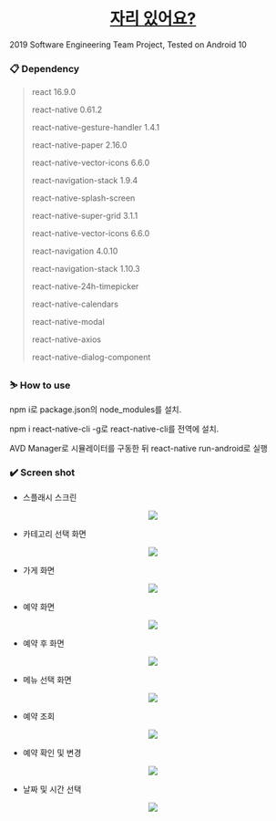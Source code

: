 <h1 align="center">
    <a href="#">
    자리 있어요?
   </a>
</h1>

2019 Software Engineering Team Project, Tested on Android 10

### 📋 Dependency

> react 16.9.0
>
> react-native 0.61.2
>
> react-native-gesture-handler 1.4.1
>
> react-native-paper 2.16.0
>
> react-native-vector-icons 6.6.0
>
> react-navigation-stack 1.9.4
>
> react-native-splash-screen
>
> react-native-super-grid 3.1.1
>
> react-native-vector-icons 6.6.0
>
> react-navigation 4.0.10
> 
> react-navigation-stack 1.10.3
> 
> react-native-24h-timepicker
>
> react-native-calendars
>
> react-native-modal
> 
> react-native-axios
>
> react-native-dialog-component

### ⛷️ How to use

npm i로 package.json의 node_modules를 설치.

npm i react-native-cli -g로 react-native-cli를 전역에 설치.

AVD Manager로 시뮬레이터를 구동한 뒤 react-native run-android로 실행


### ✔️ Screen shot

* 스플래시 스크린

<p align="center">
<img src="screenshots/Splash.png">
</p>

* 카테고리 선택 화면

<p align="center">
<img src="screenshots/categorySelector.png">
</p>

* 가게 화면

<p align="center">
<img src="screenshots/storepage.png">
</p>

* 예약 화면

<p align="center">
<img src="screenshots/reservation.png">
</p>

* 예약 후 화면

<p align="center">
<img src="screenshots/reserveCheck.png">
</p>

* 메뉴 선택 화면

<p align="center">
<img src="screenshots/menu.png">
</p>

* 예약 조회

<p align="center">
<img src="screenshots/reserveSearch.png">
</p>

* 예약 확인 및 변경

<p align="center">
<img src="screenshots/reserveChange.png">
</p>

* 날짜 및 시간 선택

<p align="center">
<img src="screenshots/calendar.png">
</p>





